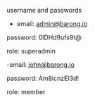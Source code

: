 username and passwords   
  
 - email: admin@barong.io
 
  password: 0lDHd9ufs9t@
  
  role: superadmin
    
  -email: john@barong.io
  
  password: Am8icnzEI3d!
  
  role: member
    
